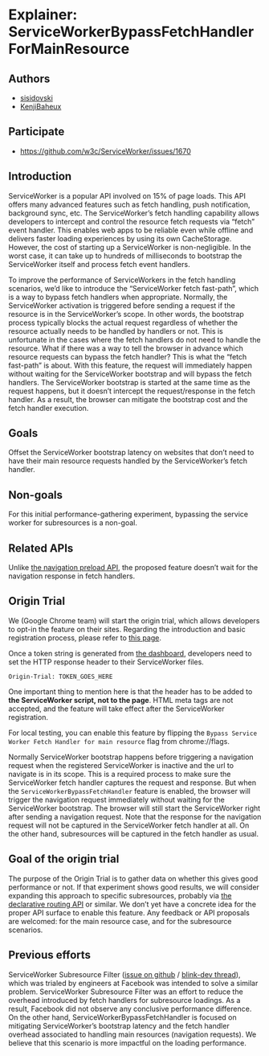# Explainer: ServiceWorkerBypassFetchHandlerForMainResource

## Authors

-  [sisidovski](https://github.com/sisidovski)
-  [KenjiBaheux](https://github.com/KenjiBaheux)

## Participate

-  https://github.com/w3c/ServiceWorker/issues/1670


## Introduction
ServiceWorker is a popular API involved on 15% of page loads. This API offers many advanced features such as fetch handling, push notification, background sync, etc. The ServiceWorker’s fetch handling capability allows developers to intercept and control the resource fetch requests via “fetch” event handler. This enables web apps to be reliable even while offline and delivers faster loading experiences by using its own CacheStorage. However, the cost of starting up a ServiceWorker is non-negligible. In the worst case, it can take up to hundreds of milliseconds to bootstrap the ServiceWorker itself and process fetch event handlers.

To improve the performance of ServiceWorkers in the fetch handling scenarios, we’d like to introduce the “ServiceWorker fetch fast-path”, which is a way to bypass fetch handlers when appropriate. Normally, the ServiceWorker activation is triggered before sending a request if the resource is in the ServiceWorker’s scope. In other words, the bootstrap process typically blocks the actual request regardless of whether the resource actually needs to be handled by handlers or not. This is unfortunate in the cases where the fetch handlers do not need to handle the resource. What if there was a way to tell the browser in advance which resource requests can bypass the fetch handler? This is what the “fetch fast-path” is about. With this feature, the request will immediately happen without waiting for the ServiceWorker bootstrap and will bypass the fetch handlers. The ServiceWorker bootstrap is started at the same time as the request happens, but it doesn’t intercept the request/response in the fetch handler. As a result, the browser can mitigate the bootstrap cost and the fetch handler execution.


## Goals

Offset the ServiceWorker bootstrap latency on websites that don’t need to have their main resource requests handled by the ServiceWorker’s fetch handler. 

## Non-goals

For this initial performance-gathering experiment, bypassing the service worker for subresources is a non-goal.

## Related APIs
Unlike [the navigation preload API](https://w3c.github.io/ServiceWorker/#navigationpreloadmanager), the proposed feature doesn’t wait for the navigation response in fetch handlers.


## Origin Trial

We (Google Chrome team) will start the origin trial, which allows developers to opt-in the feature on their sites. Regarding the introduction and basic registration process, please refer to [this page](https://developer.chrome.com/docs/web-platform/origin-trials/).

Once a token string is generated from [the dashboard](https://developer.chrome.com/origintrials), developers need to set the HTTP response header to their ServiceWorker files.

```
Origin-Trial: TOKEN_GOES_HERE
```

One important thing to mention here is that the header has to be added to **the ServiceWorker script, not to the page**. HTML meta tags are not accepted, and the feature will take effect after the ServiceWorker registration.

For local testing, you can enable this feature by flipping the `Bypass Service Worker Fetch Handler for main resource` flag from chrome://flags.

Normally ServiceWorker bootstrap happens before triggering a navigation request when the registered ServiceWorker is inactive and the url to navigate is in its scope. This is a required process to make sure the ServiceWorker fetch handler captures the request and response. But when the `ServiceWorkerBypassFetchHandler` feature is enabled, the browser will trigger the navigation request immediately without waiting for the ServiceWorker bootstrap. The browser will still start the ServiceWorker right after sending a navigation request. Note that the response for the navigation request will not be captured in the ServiceWorker fetch handler at all. On the other hand, subresources will be captured in the fetch handler as usual.

## Goal of the origin trial

The purpose of the Origin Trial is to gather data on whether this gives good performance or not. If that experiment shows good results, we will consider expanding this approach to specific subresources, probably via [the declarative routing API]((https://github.com/w3c/ServiceWorker/issues/1373)) or similar. We don’t yet have a concrete idea for the proper API surface to enable this feature. Any feedback or API proposals are welcomed: for the main resource case, and for the subresource scenarios.

## Previous efforts

ServiceWorker Subresource Filter ([issue on github](https://github.com/w3c/ServiceWorker/issues/1584) / [blink-dev thread](https://groups.google.com/a/chromium.org/g/blink-dev/c/GtR3POPyefM)), which was trialed by engineers at Facebook was intended to solve a similar problem. ServiceWorker Subresource Filter was an effort to reduce the overhead introduced by fetch handlers for subresource loadings. As a result, Facebook did not observe any conclusive performance difference. On the other hand, ServiceWorkerBypassFetchHandler is focused on mitigating ServiceWorker’s bootstrap latency and the fetch handler overhead associated to handling main resources (navigation requests). We believe that this scenario is more impactful on the loading performance.

